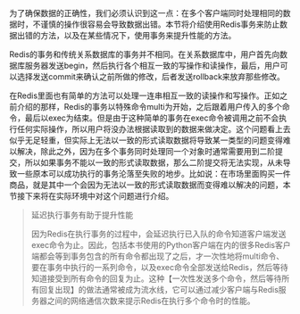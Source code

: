 为了确保数据的正确性，我们必须认识到这一点：在多个客户端同时处理相同的数据时，不谨慎的操作很容易会导致数据出错。本节将介绍使用Redis事务来防止数据出错的方法，以及在某些情况下，使用事务来提升性能的方法。

Redis的事务和传统关系数据库的事务并不相同。在关系数据库中，用户首先向数据库服务器发送begin，然后执行各个相互一致的写操作和读操作，最后，用户可以选择发送commit来确认之前所做的修改，后者发送rollback来放弃那些修改。

在Redis里面也有简单的方法可以处理一连串相互一致的读操作和写操作。正如之前介绍的那样，Redis的事务以特殊命令multi为开始，之后跟着用户传入的多个命令，最后以exec为结束。但是由于这种简单的事务在exec命令被调用之前不会执行任何实际操作，所以用户将没办法根据读取到的数据来做决定。这个问题看上去似乎无足轻重，但实际上无法以一致的形式读取数据将导致某一类型的问题变得难以解决，除此之外，因为在多个事务同时处理同一个对象时通常需要用到二阶提交，所以如果事务不能以一致的形式读取数据，那么二阶提交将无法实现，从未导致一些原本可以成功执行的事务沦落至失败的地步。比如说：在市场里面购买一件商品，就是其中一个会因为无法以一致的形式读取数据而变得难以解决的问题，本节接下来将在实际环境中对这个问题进行介绍。

> 延迟执行事务有助于提升性能
>
> 因为Redis在执行事务的过程中，会延迟执行已入队的命令知道客户端发送exec命令为止。因此，包括本书使用的Python客户端在内的很多Redis客户端都会等到事务包含的所有命令都出现了之后，才一次性地将multi命令、要在事务中执行的一系列命令，以及exec命令全部发送给Redis，然后等待知道接受到所有命令的回复为止。这种【一次性发送多个命令，然后等待所有回复出现】的做法通常被成为流水线，它可以通过减少客户端与Redis服务器之间的网络通信次数来提示Redis在执行多个命令时的性能。



